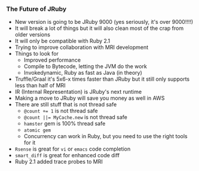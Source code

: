 ### The Future of JRuby

- New version is going to be JRuby 9000 (yes seriously, it's over 9000!!!!)
- It will break a lot of things but it will also clean most of the crap from older versions
- It will only be compatible with Ruby 2.1
- Trying to improve collaboration with MRI development
- Things to look for
  - Improved performance
  - Compile to Bytecode, letting the JVM do the work
  - Invokedynamic, Ruby as fast as Java (in theory)
- Truffle/Graal it's 5x6-x times faster than JRuby but it still only supports less than half of MRI
- IR (Internal Representation) is JRuby's next runtime
- Making a move to JRuby will save you money as well in AWS
- There are still stuff that is not thread safe
  - `@count += 1` is not thread safe
  - `@count ||= MyCache.new` is not thread safe
  - `hamster` gem is 100% thread safe
  - `atomic gem` 
  - Concurrency can work in Ruby, but you need to use the right tools for it
- `Rsense` is great for `vi` or `emacs` code completion
- `smart_diff` is great for enhanced code diff
- Ruby 2.1 added trace probes to MRI
